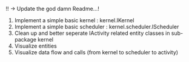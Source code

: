 
!! -> Update the god damn Readme...!
1. Implement a simple basic kernel : kernel.IKernel
2. Implement a simple basic scheduler : kernel.scheduler.IScheduler
3. Clean up and better seperate IActivity related entity classes in sub-package kernel
4. Visualize entities
5. Visualize data flow and calls (from kernel to scheduler to activity)
